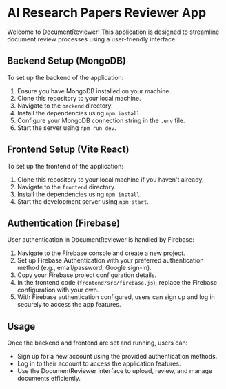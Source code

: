 # AI Research Papers Reviewer App

Welcome to DocumentReviewer! This application is designed to streamline document review processes using a user-friendly interface.

## Backend Setup (MongoDB)

To set up the backend of the application:

1. Ensure you have MongoDB installed on your machine.
2. Clone this repository to your local machine.
3. Navigate to the `backend` directory.
4. Install the dependencies using `npm install`.
5. Configure your MongoDB connection string in the `.env` file.
6. Start the server using `npm run dev`.

## Frontend Setup (Vite React)

To set up the frontend of the application:

1. Clone this repository to your local machine if you haven't already.
2. Navigate to the `frontend` directory.
3. Install the dependencies using `npm install`.
4. Start the development server using `npm start`.

## Authentication (Firebase)

User authentication in DocumentReviewer is handled by Firebase:

1. Navigate to the Firebase console and create a new project.
2. Set up Firebase Authentication with your preferred authentication method (e.g., email/password, Google sign-in).
3. Copy your Firebase project configuration details.
4. In the frontend code (`frontend/src/firebase.js`), replace the Firebase configuration with your own.
5. With Firebase authentication configured, users can sign up and log in securely to access the app features.

## Usage

Once the backend and frontend are set and running, users can:

- Sign up for a new account using the provided authentication methods.
- Log in to their account to access the application features.
- Use the DocumentReviewer interface to upload, review, and manage documents efficiently.
